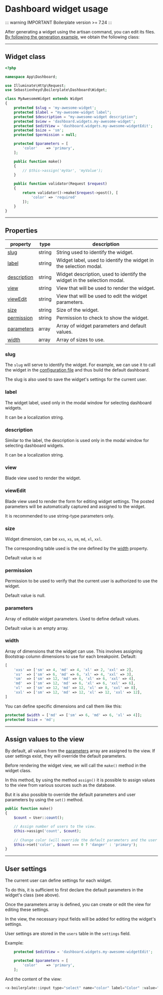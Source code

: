 # Dashboard widget usage

::: warning IMPORTANT
Boilerplate version >= 7.24
:::

After generating a widget using the artisan command, you can edit its files. [By following the generation example](generate_widget.md), we obtain the following class:

---

## Widget class

```php
<?php

namespace App\Dashboard;

use Illuminate\Http\Request;
use Sebastienheyd\Boilerplate\Dashboard\Widget;

class MyAwesomeWidget extends Widget
{
    protected $slug = 'my-awesome-widget';
    protected $label = "my-awesome-widget label";
    protected $description = "my-awesome-widget description";
    protected $view = 'dashboard.widgets.my-awesome-widget';
    protected $editView = 'dashboard.widgets.my-awesome-widgetEdit';
    protected $size = 'sm';
    protected $permission = null;

    protected $parameters = [
        'color'    => 'primary',
    ];

    public function make()
    {
        // $this->assign('myVar', 'myValue');
    }

    public function validator(Request $request)
    {
        return validator()->make($request->post(), [
            'color' => 'required'
        ]);
    }
}
```

---

## Properties

| property | type | description |
| --- | --- | --- |
| [slug](#slug) | string | String used to identify the widget. |
| [label](#label) | string | Widget label, used to identify the widget in the selection modal. |
| [description](#description) | string | Widget description, used to identify the widget in the selection modal. |
| [view](#view) | string | View that will be used to render the widget. |
| [viewEdit](#viewEdit) | string | View that will be used to edit the widget parameters. |
| [size](#size) | string | Size of the widget. |
| [permission](#permission) | string | Permission to check to show the widget. |
| [parameters](#parameters) | array | Array of widget parameters and default values. |
| [width](#width) | array | Array of sizes to use. |

### slug

The `slug` will serve to identify the widget. For example, we can use it to call the widget in the [configuration file](../configuration/dashboard.md) and thus build the default dashboard.

The slug is also used to save the widget's settings for the current user.

### label

The widget label, used only in the modal window for selecting dashboard widgets.

It can be a localization string.

### description

Similar to the label, the description is used only in the modal window for selecting dashboard widgets.

It can be a localization string.

### view

Blade view used to render the widget.

### viewEdit

Blade view used to render the form for editing widget settings. The posted parameters will be automatically captured and assigned to the widget.

It is recommended to use string-type parameters only.

### size

Widget dimension, can be `xxs`, `xs`, `sm`, `md`, `xl`, `xxl`.

The corresponding table used is the one defined by the [width](#width) property.

Default value is `md`

### permission

Permission to be used to verify that the current user is authorized to use the widget.

Default value is null.

### parameters

Array of editable widget parameters. Used to define default values.

Default value is an empty array.

### width

Array of dimensions that the widget can use. This involves assigning Bootstrap column dimensions to use for each breakpoint. Default:

```php
[
    'xxs' => ['sm' => 4, 'md' => 4, 'xl' => 2, 'xxl' => 2],
    'xs'  => ['sm' => 6, 'md' => 6, 'xl' => 4, 'xxl' => 3],
    'sm'  => ['sm' => 12, 'md' => 6, 'xl' => 6, 'xxl' => 4],
    'md'  => ['sm' => 12, 'md' => 6, 'xl' => 6, 'xxl' => 6],
    'xl'  => ['sm' => 12, 'md' => 12, 'xl' => 8, 'xxl' => 8],
    'xxl' => ['sm' => 12, 'md' => 12, 'xl' => 12, 'xxl' => 12],
]
```

You can define specific dimensions and call them like this:

```php
protected $width = ['md' => ['sm' => 6, 'md' => 6, 'xl' => 4]];
protected $size = 'md';
```

---

## Assign values to the view

By default, all values from the [parameters](#parameters) array are assigned to the view. If user settings exist, they will override the default parameters.

Before rendering the widget view, we will call the `make()` method in the widget class.

In this method, by using the method `assign()` it is possible to assign values to the view from various sources such as the database.

But it is also possible to override the default parameters and user parameters by using the `set()` method.

```php
public function make()
{
    $count = User::count();

    // Assign number of users to the view.
    $this->assign('count', $count);
    
    // Change color (will override the default parameters and the user settings)
    $this->set('color', $count === 0 ? 'danger' : 'primary');
}
```

---

## User settings

The current user can define settings for each widget.

To do this, it is sufficient to first declare the default parameters in the widget's class (see above).

Once the parameters array is defined, you can create or edit the view for editing these settings.

In the view, the necessary input fields will be added for editing the widget's settings.

User settings are stored in the `users` table in the `settings` field.

Example:

```php
    protected $editView = 'dashboard.widgets.my-awesome-widgetEdit';

    protected $parameters = [
        'color'    => 'primary',
    ];
```

And the content of the view:

```php
<x-boilerplate::input type="select" name="color" label="Color" :value="$color ?? 'primary'" :options="['primary', 'danger', 'secondary']" />
```